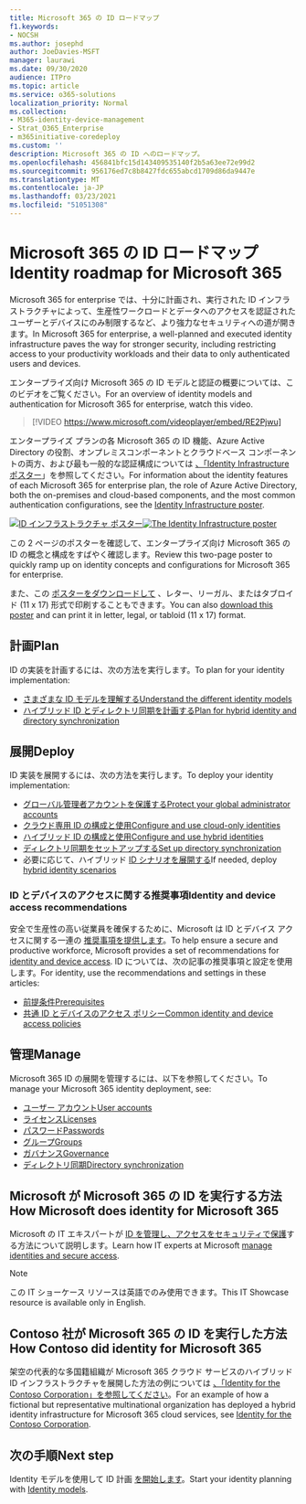 ```yaml
---
title: Microsoft 365 の ID ロードマップ
f1.keywords:
- NOCSH
ms.author: josephd
author: JoeDavies-MSFT
manager: laurawi
ms.date: 09/30/2020
audience: ITPro
ms.topic: article
ms.service: o365-solutions
localization_priority: Normal
ms.collection:
- M365-identity-device-management
- Strat_O365_Enterprise
- m365initiative-coredeploy
ms.custom: ''
description: Microsoft 365 の ID へのロードマップ。
ms.openlocfilehash: 456841bfc15d143409535140f2b5a63ee72e99d2
ms.sourcegitcommit: 956176ed7c8b8427fdc655abcd1709d86da9447e
ms.translationtype: MT
ms.contentlocale: ja-JP
ms.lasthandoff: 03/23/2021
ms.locfileid: "51051308"
---
```

# <a name="identity-roadmap-for-microsoft-365"></a><span data-ttu-id="59955-103">Microsoft 365 の ID ロードマップ</span><span class="sxs-lookup"><span data-stu-id="59955-103">Identity roadmap for Microsoft 365</span></span>

<span data-ttu-id="59955-104">Microsoft 365 for enterprise では、十分に計画され、実行された ID インフラストラクチャによって、生産性ワークロードとデータへのアクセスを認証されたユーザーとデバイスにのみ制限するなど、より強力なセキュリティへの道が開きます。</span><span class="sxs-lookup"><span data-stu-id="59955-104">In Microsoft 365 for enterprise, a well-planned and executed identity infrastructure paves the way for stronger security, including restricting access to your productivity workloads and their data to only authenticated users and devices.</span></span>

<span data-ttu-id="59955-105">エンタープライズ向け Microsoft 365 の ID モデルと認証の概要については、このビデオをご覧ください。</span><span class="sxs-lookup"><span data-stu-id="59955-105">For an overview of identity models and authentication for Microsoft 365 for enterprise, watch this video.</span></span>

<span data-ttu-id="59955-106"><p> </p></span><span class="sxs-lookup"><span data-stu-id="59955-106"><p> </p></span></span>

> [!VIDEO https://www.microsoft.com/videoplayer/embed/RE2Pjwu]

<span data-ttu-id="59955-107">エンタープライズ プランの各 Microsoft 365 の ID 機能、Azure Active Directory の役割、オンプレミスコンポーネントとクラウドベース コンポーネントの両方、および最も一般的な認証構成については [、「Identity Infrastructure ポスター](../downloads/m365e-identity-infra.pdf)」を参照してください。</span><span class="sxs-lookup"><span data-stu-id="59955-107">For information about the identity features of each Microsoft 365 for enterprise plan, the role of Azure Active Directory, both the on-premises and cloud-based components, and the most common authentication configurations, see the [Identity Infrastructure poster](../downloads/m365e-identity-infra.pdf).</span></span>

<span data-ttu-id="59955-108">[![ID インフラストラクチャ ポスター](../downloads/m365e-identity-infra.png)](../downloads/m365e-identity-infra.pdf)</span><span class="sxs-lookup"><span data-stu-id="59955-108">[![The Identity Infrastructure poster](../downloads/m365e-identity-infra.png)](../downloads/m365e-identity-infra.pdf)</span></span>

<span data-ttu-id="59955-109">この 2 ページのポスターを確認して、エンタープライズ向け Microsoft 365 の ID の概念と構成をすばやく確認します。</span><span class="sxs-lookup"><span data-stu-id="59955-109">Review this two-page poster to quickly ramp up on identity concepts and configurations for Microsoft 365 for enterprise.</span></span>

<span data-ttu-id="59955-110">また、この [ポスターをダウンロードして](https://github.com/MicrosoftDocs/microsoft-365-docs/raw/public/microsoft-365/downloads/m365e-identity-infra.pdf) 、レター、リーガル、またはタブロイド (11 x 17) 形式で印刷することもできます。</span><span class="sxs-lookup"><span data-stu-id="59955-110">You can also [download this poster](https://github.com/MicrosoftDocs/microsoft-365-docs/raw/public/microsoft-365/downloads/m365e-identity-infra.pdf) and can print it in letter, legal, or tabloid (11 x 17) format.</span></span>

## <a name="plan"></a><span data-ttu-id="59955-111">計画</span><span class="sxs-lookup"><span data-stu-id="59955-111">Plan</span></span>

<span data-ttu-id="59955-112">ID の実装を計画するには、次の方法を実行します。</span><span class="sxs-lookup"><span data-stu-id="59955-112">To plan for your identity implementation:</span></span>

- [<span data-ttu-id="59955-113">さまざまな ID モデルを理解する</span><span class="sxs-lookup"><span data-stu-id="59955-113">Understand the different identity models</span></span>](about-microsoft-365-identity.md)
- [<span data-ttu-id="59955-114">ハイブリッド ID とディレクトリ同期を計画する</span><span class="sxs-lookup"><span data-stu-id="59955-114">Plan for hybrid identity and directory synchronization</span></span>](plan-for-directory-synchronization.md)

## <a name="deploy"></a><span data-ttu-id="59955-115">展開</span><span class="sxs-lookup"><span data-stu-id="59955-115">Deploy</span></span>

<span data-ttu-id="59955-116">ID 実装を展開するには、次の方法を実行します。</span><span class="sxs-lookup"><span data-stu-id="59955-116">To deploy your identity implementation:</span></span>

- [<span data-ttu-id="59955-117">グローバル管理者アカウントを保護する</span><span class="sxs-lookup"><span data-stu-id="59955-117">Protect your global administrator accounts</span></span>](protect-your-global-administrator-accounts.md)
- [<span data-ttu-id="59955-118">クラウド専用 ID の構成と使用</span><span class="sxs-lookup"><span data-stu-id="59955-118">Configure and use cloud-only identities</span></span>](cloud-only-identities.md)
- [<span data-ttu-id="59955-119">ハイブリッド ID の構成と使用</span><span class="sxs-lookup"><span data-stu-id="59955-119">Configure and use hybrid identities</span></span>](prepare-for-directory-synchronization.md)
- [<span data-ttu-id="59955-120">ディレクトリ同期をセットアップする</span><span class="sxs-lookup"><span data-stu-id="59955-120">Set up directory synchronization</span></span>](set-up-directory-synchronization.md)
- <span data-ttu-id="59955-121">必要に応じて、ハイブリッド [ID シナリオを展開する](hybrid-solutions.md)</span><span class="sxs-lookup"><span data-stu-id="59955-121">If needed, deploy [hybrid identity scenarios](hybrid-solutions.md)</span></span>

### <a name="identity-and-device-access-recommendations"></a><span data-ttu-id="59955-122">ID とデバイスのアクセスに関する推奨事項</span><span class="sxs-lookup"><span data-stu-id="59955-122">Identity and device access recommendations</span></span>

<span data-ttu-id="59955-123">安全で生産性の高い従業員を確保するために、Microsoft は ID とデバイス アクセスに関する一連の [推奨事項を提供します](../security/defender-365-security/microsoft-365-policies-configurations.md)。</span><span class="sxs-lookup"><span data-stu-id="59955-123">To help ensure a secure and productive workforce, Microsoft provides a set of recommendations for [identity and device access](../security/defender-365-security/microsoft-365-policies-configurations.md).</span></span> <span data-ttu-id="59955-124">ID については、次の記事の推奨事項と設定を使用します。</span><span class="sxs-lookup"><span data-stu-id="59955-124">For identity, use the recommendations and settings in these articles:</span></span>

- [<span data-ttu-id="59955-125">前提条件</span><span class="sxs-lookup"><span data-stu-id="59955-125">Prerequisites</span></span>](../security/defender-365-security/identity-access-prerequisites.md)
- [<span data-ttu-id="59955-126">共通 ID とデバイスのアクセス ポリシー</span><span class="sxs-lookup"><span data-stu-id="59955-126">Common identity and device access policies</span></span>](../security/defender-365-security/identity-access-policies.md)

## <a name="manage"></a><span data-ttu-id="59955-127">管理</span><span class="sxs-lookup"><span data-stu-id="59955-127">Manage</span></span>

<span data-ttu-id="59955-128">Microsoft 365 ID の展開を管理するには、以下を参照してください。</span><span class="sxs-lookup"><span data-stu-id="59955-128">To manage your Microsoft 365 identity deployment, see:</span></span>

- [<span data-ttu-id="59955-129">ユーザー アカウント</span><span class="sxs-lookup"><span data-stu-id="59955-129">User accounts</span></span>](manage-microsoft-365-accounts.md)
- [<span data-ttu-id="59955-130">ライセンス</span><span class="sxs-lookup"><span data-stu-id="59955-130">Licenses</span></span>](assign-licenses-to-user-accounts.md)
- [<span data-ttu-id="59955-131">パスワード</span><span class="sxs-lookup"><span data-stu-id="59955-131">Passwords</span></span>](manage-microsoft-365-passwords.md)
- [<span data-ttu-id="59955-132">グループ</span><span class="sxs-lookup"><span data-stu-id="59955-132">Groups</span></span>](manage-microsoft-365-groups.md)
- [<span data-ttu-id="59955-133">ガバナンス</span><span class="sxs-lookup"><span data-stu-id="59955-133">Governance</span></span>](manage-microsoft-365-identity-governance.md)
- [<span data-ttu-id="59955-134">ディレクトリ同期</span><span class="sxs-lookup"><span data-stu-id="59955-134">Directory synchronization</span></span>](view-directory-synchronization-status.md)

## <a name="how-microsoft-does-identity-for-microsoft-365"></a><span data-ttu-id="59955-135">Microsoft が Microsoft 365 の ID を実行する方法</span><span class="sxs-lookup"><span data-stu-id="59955-135">How Microsoft does identity for Microsoft 365</span></span>

<span data-ttu-id="59955-136">Microsoft の IT エキスパートが [ID を管理し、アクセスをセキュリティで保護](https://www.microsoft.com/en-us/itshowcase/managing-user-identities-and-secure-access-at-microsoft)する方法について説明します。</span><span class="sxs-lookup"><span data-stu-id="59955-136">Learn how IT experts at Microsoft [manage identities and secure access](https://www.microsoft.com/en-us/itshowcase/managing-user-identities-and-secure-access-at-microsoft).</span></span>

>[!Note]
><span data-ttu-id="59955-137">この IT ショーケース リソースは英語でのみ使用できます。</span><span class="sxs-lookup"><span data-stu-id="59955-137">This IT Showcase resource is available only in English.</span></span>
>

## <a name="how-contoso-did-identity-for-microsoft-365"></a><span data-ttu-id="59955-138">Contoso 社が Microsoft 365 の ID を実行した方法</span><span class="sxs-lookup"><span data-stu-id="59955-138">How Contoso did identity for Microsoft 365</span></span>

<span data-ttu-id="59955-139">架空の代表的な多国籍組織が Microsoft 365 クラウド サービスのハイブリッド ID インフラストラクチャを展開した方法の例については [、「Identity for the Contoso Corporation」を参照してください](contoso-identity.md)。</span><span class="sxs-lookup"><span data-stu-id="59955-139">For an example of how a fictional but representative multinational organization has deployed a hybrid identity infrastructure for Microsoft 365 cloud services, see [Identity for the Contoso Corporation](contoso-identity.md).</span></span>

## <a name="next-step"></a><span data-ttu-id="59955-140">次の手順</span><span class="sxs-lookup"><span data-stu-id="59955-140">Next step</span></span>

<span data-ttu-id="59955-141">Identity モデルを使用して ID 計画 [を開始します](about-microsoft-365-identity.md)。</span><span class="sxs-lookup"><span data-stu-id="59955-141">Start your identity planning with [Identity models](about-microsoft-365-identity.md).</span></span>
